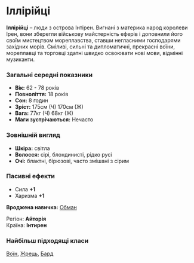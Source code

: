 # Іллірійці

**Іллірійці**  – люди з острова Інтірен. Вигнані з материка народ королеви Ірен, вони зберегли військову майстерність еферів і доповнили його своїм мистецтвом мореплавства, ставши негласними господарями західних морів.
Сміливі, сильні та дипломатичні, прекрасні воїни, мореплавці та торговці здатні швидко освоювати нові мови, відмінні музиканти.

### Загальні середні показники
  - **Вік:** 62 - 78 років
  - **Повноліття:** 18 років
  - **Сон:** 8 годин
  - **Зріст:** 175см (Ч) 170см (Ж)
  - **Вага:** 77кг (Ч) 68кг (Ж)
  - **Маги зустрічаються:** Нечасто

### Зовнішній вигляд
  - **Шкіра:** світла
  - **Волосся:** сірі, блондинисті, рідко русі
  - **Очі:** блактні, бірюзові, часто змішані з сірим

### Пасивні ефекти
  - Сила **+1**
  - Харизма **+1**

**Вроджена навичка:** [Обман](/docs/characters/using.md#tricking)

Регіон: **Айторія**<br />
Країна: **Інтирен**

### Найбільш підходящі класи

[Воїн](/docs/classes/warrior), [Жрець](/docs/classes/priest), [Бард](/docs/classes/bard)